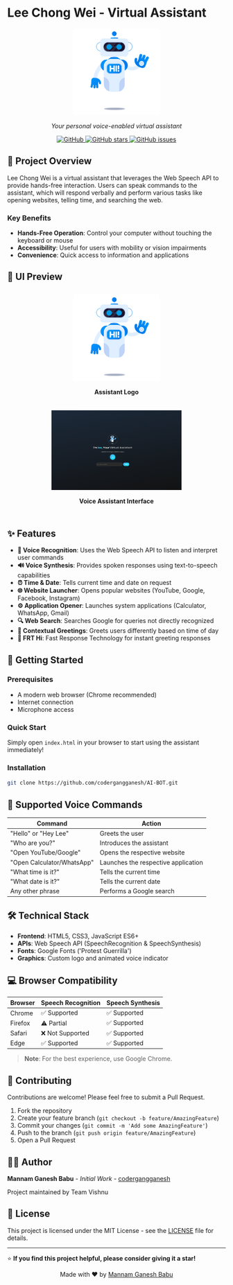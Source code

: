 # Lee Chong Wei - Virtual Assistant

<p align="center">
  <img src="logo.jpg" alt="Lee Chong Wei Virtual Assistant" width="200" />
</p>

<p align="center">
  <em>Your personal voice-enabled virtual assistant</em>
</p>

<p align="center">
  <a href="https://github.com/codergangganesh/AI-BOT.git">
    <img src="https://img.shields.io/github/license/codergangganesh/AI-BOT" alt="GitHub">
  </a>
  <a href="https://github.com/codergangganesh/AI-BOT.git/stargazers">
    <img src="https://img.shields.io/github/stars/codergangganesh/AI-BOT.git" alt="GitHub stars">
  </a>
  <a href="https://github.com/codergangganesh/AI-BOT.git/issues">
    <img src="https://img.shields.io/github/issues/codergangganesh/AI-BOT.git" alt="GitHub issues">
  </a>
</p>

## 🎯 Project Overview

Lee Chong Wei is a virtual assistant that leverages the Web Speech API to provide hands-free interaction. Users can speak commands to the assistant, which will respond verbally and perform various tasks like opening websites, telling time, and searching the web.

### Key Benefits

- **Hands-Free Operation**: Control your computer without touching the keyboard or mouse
- **Accessibility**: Useful for users with mobility or vision impairments
- **Convenience**: Quick access to information and applications

## 🎨 UI Preview

<div style="display: flex; justify-content: space-around; align-items: center; flex-wrap: wrap;">
  <div style="text-align: center; margin: 10px;">
    <img src="logo.jpg" alt="Assistant Logo" width="200" />
    <p><strong>Assistant Logo</strong></p>
  </div>
  <div style="text-align: center; margin: 10px;">
    <img src="lee%20ai%20bot%20screen%20shot%20.png" alt="Assistant Interface" width="300" />
    <p><strong>Voice Assistant Interface</strong></p>
  </div>
</div>

## ✨ Features

- **🎤 Voice Recognition**: Uses the Web Speech API to listen and interpret user commands
- **🔊 Voice Synthesis**: Provides spoken responses using text-to-speech capabilities
- **⏰ Time & Date**: Tells current time and date on request
- **🌐 Website Launcher**: Opens popular websites (YouTube, Google, Facebook, Instagram)
- **⚙️ Application Opener**: Launches system applications (Calculator, WhatsApp, Gmail)
- **🔍 Web Search**: Searches Google for queries not directly recognized
- **👋 Contextual Greetings**: Greets users differently based on time of day
- **💬 FRT Hi**: Fast Response Technology for instant greeting responses

## 🚀 Getting Started

### Prerequisites

- A modern web browser (Chrome recommended)
- Internet connection
- Microphone access

### Quick Start

Simply open `index.html` in your browser to start using the assistant immediately!

### Installation

```bash
git clone https://github.com/codergangganesh/AI-BOT.git
```

## 🎤 Supported Voice Commands

| Command | Action |
|---------|--------|
| "Hello" or "Hey Lee" | Greets the user |
| "Who are you?" | Introduces the assistant |
| "Open YouTube/Google" | Opens the respective website |
| "Open Calculator/WhatsApp" | Launches the respective application |
| "What time is it?" | Tells the current time |
| "What date is it?" | Tells the current date |
| Any other phrase | Performs a Google search |

## 🛠️ Technical Stack

- **Frontend**: HTML5, CSS3, JavaScript ES6+
- **APIs**: Web Speech API (SpeechRecognition & SpeechSynthesis)
- **Fonts**: Google Fonts ('Protest Guerrilla')
- **Graphics**: Custom logo and animated voice indicator

## 💻 Browser Compatibility

| Browser | Speech Recognition | Speech Synthesis |
|---------|-------------------|------------------|
| Chrome  | ✅ Supported       | ✅ Supported      |
| Firefox | ⚠️ Partial         | ✅ Supported      |
| Safari  | ❌ Not Supported   | ✅ Supported      |
| Edge    | ✅ Supported       | ✅ Supported      |

> **Note**: For the best experience, use Google Chrome.

## 🤝 Contributing

Contributions are welcome! Please feel free to submit a Pull Request.

1. Fork the repository
2. Create your feature branch (`git checkout -b feature/AmazingFeature`)
3. Commit your changes (`git commit -m 'Add some AmazingFeature'`)
4. Push to the branch (`git push origin feature/AmazingFeature`)
5. Open a Pull Request

## 👨‍💻 Author

**Mannam Ganesh Babu** - *Initial Work* - [codergangganesh](https://github.com/codergangganesh)

Project maintained by Team Vishnu

## 📄 License

This project is licensed under the MIT License - see the [LICENSE](LICENSE) file for details.

---

⭐ **If you find this project helpful, please consider giving it a star!**

<p align="center">
  Made with ❤️ by <a href="https://github.com/codergangganesh">Mannam Ganesh Babu</a>
</p>